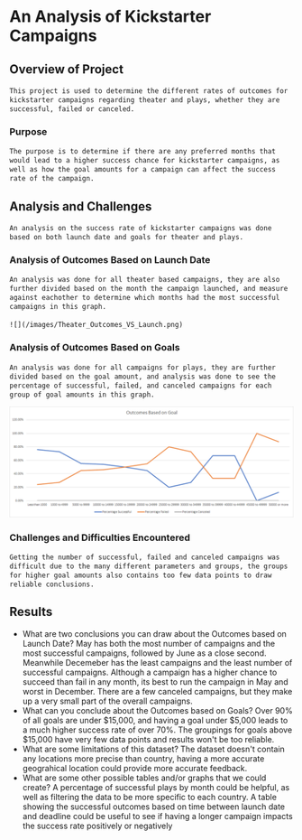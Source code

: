 # An Analysis of Kickstarter Campaigns

## Overview of Project
    This project is used to determine the different rates of outcomes for kickstarter campaigns regarding theater and plays, whether they are successful, failed or canceled.
### Purpose
    The purpose is to determine if there are any preferred months that would lead to a higher success chance for kickstarter campaigns, as well as how the goal amounts for a campaign can affect the success rate of the campaign. 
## Analysis and Challenges
    An analysis on the success rate of kickstarter campaigns was done based on both launch date and goals for theater and plays.
### Analysis of Outcomes Based on Launch Date
    An analysis was done for all theater based campaigns, they are also further divided based on the month the campaign launched, and measure against eachother to determine which months had the most successful campaigns in this graph. 
    
    ![](/images/Theater_Outcomes_VS_Launch.png)
### Analysis of Outcomes Based on Goals
    An analysis was done for all campaigns for plays, they are further divided based on the goal amount, and analysis was done to see the percentage of successful, failed, and canceled campaigns for each group of goal amounts in this graph. 
    
![](Outcomes_VS_Goals.png)
### Challenges and Difficulties Encountered
    Getting the number of successful, failed and canceled campaigns was difficult due to the many different parameters and groups, the groups for higher goal amounts also contains too few data points to draw reliable conclusions.
## Results

- What are two conclusions you can draw about the Outcomes based on Launch Date?
    May has both the most number of campaigns and the most successful campaigns, followed by June as a close second. Meanwhile Decemeber has the least campaigns and the least number of successful campaigns.
    Although a campaign has a higher chance to succeed than fail in any month, its best to run the campaign in May and worst in December. There are a few canceled campaigns, but they make up a very small part of the overall campaigns.
- What can you conclude about the Outcomes based on Goals?
    Over 90% of all goals are under $15,000, and having a goal under $5,000 leads to a much higher success rate of over 70%. The groupings for goals above $15,000 have very few data points and results won't be too reliable.
- What are some limitations of this dataset?
    The dataset doesn't contain any locations more precise than country, having a more accurate geograhical location could provide more accurate feedback. 
- What are some other possible tables and/or graphs that we could create?
    A percentage of successful plays by month could be helpful, as well as filtering the data to be more specific to each country. A table showing the successful outcomes based on time between launch date and deadline could be useful to see if having a longer campaign impacts the success rate positively or negatively
